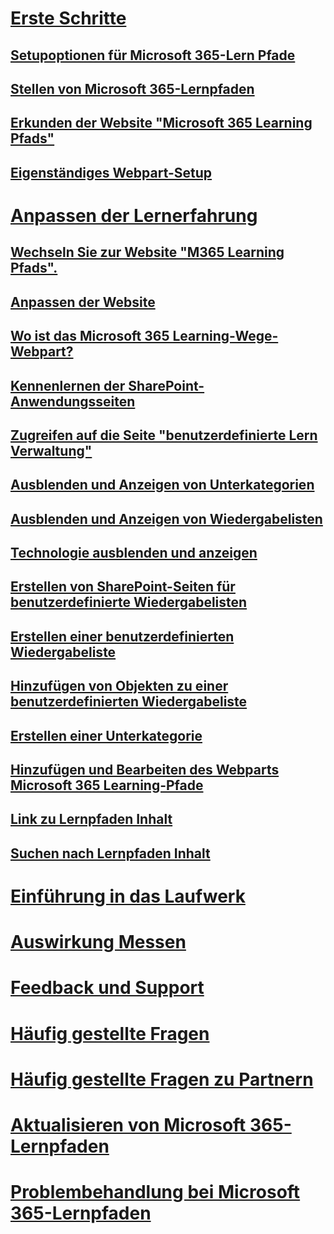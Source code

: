 # [Erste Schritte](index.md)
## [Setupoptionen für Microsoft 365-Lern Pfade](custom_setupoptions.md)
## [Stellen von Microsoft 365-Lernpfaden](custom_provision.md)
## [Erkunden der Website "Microsoft 365 Learning Pfads"](custom_exploresite.md)
## [Eigenständiges Webpart-Setup](custom_manualsetup.md)
# [Anpassen der Lernerfahrung](custom_overview.md)
## [Wechseln Sie zur Website "M365 Learning Pfads".](custom_goto.md)
## [Anpassen der Website](custom_edithelp.md)
## [Wo ist das Microsoft 365 Learning-Wege-Webpart?](custom_whereiswebpart.md)
## [Kennenlernen der SharePoint-Anwendungsseiten](custom_apppages.md)
## [Zugreifen auf die Seite "benutzerdefinierte Lern Verwaltung"](custom_accessadmin.md)
## [Ausblenden und Anzeigen von Unterkategorien](custom_hideshowsub.md)
## [Ausblenden und Anzeigen von Wiedergabelisten](custom_hideshowplaylists.md)
## [Technologie ausblenden und anzeigen](custom_hideshowtech.md)
## [Erstellen von SharePoint-Seiten für benutzerdefinierte Wiedergabelisten](custom_createnewpage.md)
## [Erstellen einer benutzerdefinierten Wiedergabeliste](custom_createnewplaylist.md)
## [Hinzufügen von Objekten zu einer benutzerdefinierten Wiedergabeliste](custom_addassets.md)
## [Erstellen einer Unterkategorie](custom_createnewcat.md)
## [Hinzufügen und Bearbeiten des Webparts Microsoft 365 Learning-Pfade](custom_addwebpart.md)
## [Link zu Lernpfaden Inhalt](custom_linking.md)
## [Suchen nach Lernpfaden Inhalt](custom_search.md)
# [Einführung in das Laufwerk](driveadoption.md)
# [Auswirkung Messen](custom_measureimpact.md)
# [Feedback und Support](feedback.md)
# [Häufig gestellte Fragen](faq.md)
# [Häufig gestellte Fragen zu Partnern](custom_partner.md)
# [Aktualisieren von Microsoft 365-Lernpfaden](custom_update.md)
# [Problembehandlung bei Microsoft 365-Lernpfaden](custom_troubleshooting.md)